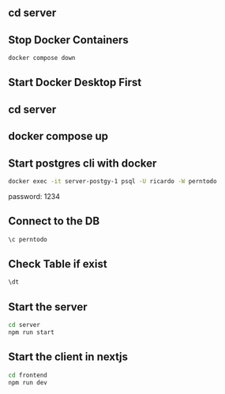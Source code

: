 ## cd server

## Stop Docker Containers

```bash
docker compose down
```

## Start Docker Desktop First

## cd server

## docker compose up

## Start postgres cli with docker

```bash
docker exec -it server-postgy-1 psql -U ricardo -W perntodo
```

password: 1234

## Connect to the DB

```bash
\c perntodo
```

## Check Table if exist

```bash
\dt
```

## Start the server

```bash
cd server
npm run start
```

## Start the client in nextjs

```bash
cd frontend
npm run dev
```
